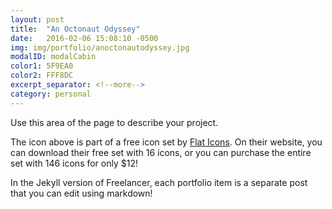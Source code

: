 ```yaml
---
layout: post
title:  "An Octonaut Odyssey"
date:   2016-02-06 15:08:10 -0500
img: img/portfolio/anoctonautodyssey.jpg
modalID: modalCabin
color1: 5F9EA0
color2: FFF8DC
excerpt_separator: <!--more-->
category: personal
---
```

Use this area of the page to describe your project.
<!--more-->
The icon above is part of a free icon set by [Flat Icons][flat-icons-link]. On their website, you can download their free set with 16 icons, or you can purchase the entire set with 146 icons for only $12!

In the Jekyll version of Freelancer, each portfolio item is a separate post that you can edit using markdown!

[flat-icons-link]: https://sellfy.com/p/8Q9P/jV3VZ/

